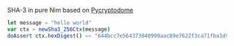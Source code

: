 SHA-3 in pure Nim based on [Pycryptodome](https://github.com/Legrandin/pycryptodome/blob/master/src/keccak.c) 

```Nim
let message = "hello world"
var ctx = newSha3_256Ctx(message)
doAssert ctx.hexDigest() == "644bcc7e564373040999aac89e7622f3ca71fba1d972fd94a31c3bfbf24e3938"
```
